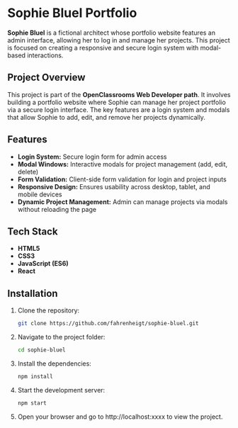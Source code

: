 # Sophie Bluel Portfolio

**Sophie Bluel** is a fictional architect whose portfolio website features an admin interface, allowing her to log in and manage her projects. This project is focused on creating a responsive and secure login system with modal-based interactions.

## Project Overview

This project is part of the **OpenClassrooms Web Developer path**. It involves building a portfolio website where Sophie can manage her project portfolio via a secure login interface. The key features are a login system and modals that allow Sophie to add, edit, and remove her projects dynamically.

## Features

- **Login System:** Secure login form for admin access
- **Modal Windows:** Interactive modals for project management (add, edit, delete)
- **Form Validation:** Client-side form validation for login and project inputs
- **Responsive Design:** Ensures usability across desktop, tablet, and mobile devices
- **Dynamic Project Management:** Admin can manage projects via modals without reloading the page

## Tech Stack

- **HTML5**
- **CSS3**
- **JavaScript (ES6)**
- **React**

## Installation

1. Clone the repository:
   ```bash
   git clone https://github.com/fahrenheigt/sophie-bluel.git
   ````
2. Navigate to the project folder:
   ```bash
   cd sophie-bluel
   ```
3. Install the dependencies:
   ```bash
   npm install
   ```
4. Start the development server:
   ```bash
   npm start
5. Open your browser and go to http://localhost:xxxx to view the project.
